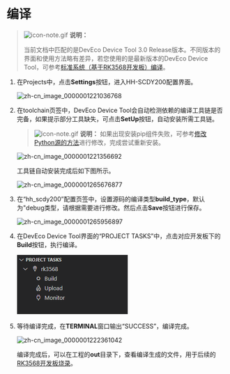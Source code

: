 # 编译

> ![icon-note.gif](public_sys-resources/icon-note.gif) **说明：**
> 
> 当前文档中匹配的是DevEco Device Tool 3.0 Release版本。不同版本的界面和使用方法略有差异，若您使用的是最新版本的DevEco Device Tool，可参考[标准系统（基于RK3568开发板）编译](https://gitee.com/openharmony/docs/blob/master/zh-cn/device-dev/quick-start/quickstart-ide-3568-build.md)。


1. 在Projects中，点击**Settings**按钮，进入HH-SCDY200配置界面。

   ![zh-cn_image_0000001221036768](figures/zh-cn_image_0000001221036768.png)

2. 在toolchain页签中，DevEco Device Tool会自动检测依赖的编译工具链是否完备，如果提示部分工具缺失，可点击**SetUp**按钮，自动安装所需工具链。

   > ![icon-note.gif](public_sys-resources/icon-note.gif) **说明：**
   > 如果出现安装pip组件失败，可参考[修改Python源的方法](https://device.harmonyos.com/cn/docs/documentation/guide/ide-set-python-source-0000001227639986)进行修改，完成尝试重新安装。

   ![zh-cn_image_0000001221356692](figures/zh-cn_image_0000001221356692.png)

   工具链自动安装完成后如下图所示。

   ![zh-cn_image_0000001265676877](figures/zh-cn_image_0000001265676877.png)

3. 在“hh_scdy200”配置页签中，设置源码的编译类型**build_type**，默认为"debug类型，请根据需要进行修改。然后点击**Save**按钮进行保存。

   ![zh-cn_image_0000001265956897](figures/zh-cn_image_0000001265956897.png)

4. 在DevEco Device Tool界面的“PROJECT TASKS”中，点击对应开发板下的**Build**按钮，执行编译。

   ![zh-cn_image_0000001265516901](figures/zh-cn_image_0000001265516901.png)

5. 等待编译完成，在**TERMINAL**窗口输出“SUCCESS”，编译完成。

   ![zh-cn_image_0000001222361042](figures/zh-cn_image_0000001222361042.png)

   编译完成后，可以在工程的**out**目录下，查看编译生成的文件，用于后续的[RK3568开发板烧录](https://device.harmonyos.com/cn/docs/documentation/guide/ide-rk3568-upload-0000001239220669)。

